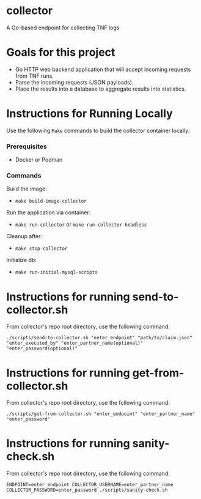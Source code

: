 # collector
A Go-based endpoint for collecting TNF logs

# Goals for this project

- Go HTTP web backend application that will accept incoming requests from TNF runs.
- Parse the incoming requests (JSON payloads).
- Place the results into a database to aggregate results into statistics.

# Instructions for Running Locally

Use the following `Make` commands to build the collector container locally:

### Prerequisites
- Docker or Podman

### Commands
Build the image:
- `make build-image-collector`

Run the application via container:
- `make run-collector` or `make run-collector-headless`

Cleanup after:
- `make stop-collector`

Initialize db:
- `make run-initial-mysql-scripts`

# Instructions for running send-to-collector.sh

From collector's repo root directory, use the following command:

`./scripts/send-to-collector.sh "enter_endpoint" "path/to/claim.json" "enter_executed_by" "enter_partner_name(optional)" "enter_password(optional)"`

# Instructions for running get-from-collector.sh

From collector's repo root directory, use the following command:

`./scripts/get-from-collector.sh "enter_endpoint" "enter_partner_name" "enter_password"`

# Instructions for running sanity-check.sh

From collector's repo root directory, use the following command:

`ENDPOINT=enter_endpoint COLLECTOR_USERNAME=enter_partner_name COLLECTOR_PASSWORD=enter_password ./scripts/sanity-check.sh`


